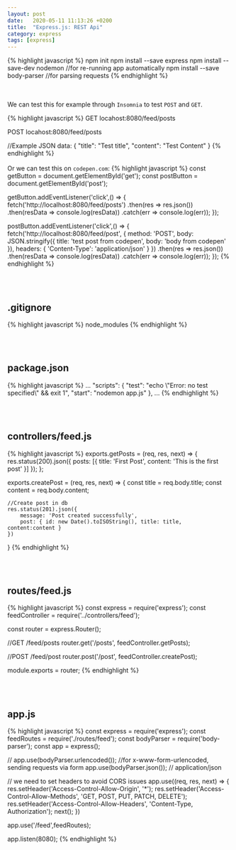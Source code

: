 ```yaml
---
layout: post
date:   2020-05-11 11:13:26 +0200
title:  "Express.js: REST Api"
category: express
tags: [express]
---
```


{% highlight javascript %}
npm init
npm install --save express
npm install --save-dev nodemon   //for re-running app automatically
npm install --save body-parser   //for parsing requests
{% endhighlight %}

<br /><br />
We can test this for example through `Insomnia` to test `POST` and `GET`.

{% highlight javascript %}
GET locahost:8080/feed/posts

POST locahost:8080/feed/posts

//Example JSON data: 
{
    "title": "Test title",
    "content": "Test Content"
}
{% endhighlight %}
<br /><br />
Or we can test this on `codepen.com`:
{% highlight javascript %}
const getButton = document.getElementById('get');
const postButton = document.getElementById('post');

getButton.addEventListener('click',() => {
    fetch('http://localhost:8080/feed/posts')
    .then(res => res.json())
    .then(resData => console.log(resData))
    .catch(err => console.log(err));
});

postButton.addEventListener('click',() => {
    fetch('http://localhost:8080/feed/post',
    {
        method: 'POST',
        body: JSON.stringify({
            title: 'test post from codepen',
            body: 'body from codepen'
        }),
        headers: {
            'Content-Type': 'application/json'
        }
    })
    .then(res => res.json())
    .then(resData => console.log(resData))
    .catch(err => console.log(err));
});
{% endhighlight %}


<br /><br />


<h2>.gitignore</h2>
{% highlight javascript %}
node_modules
{% endhighlight %}

<br /><br />
<h2>package.json</h2>
{% highlight javascript %}
...
"scripts": {
    "test": "echo \"Error: no test specified\" && exit 1",
    "start": "nodemon app.js"
},
...
{% endhighlight %}


<br /><br />
<h2>controllers/feed.js</h2>
{% highlight javascript %}
exports.getPosts = (req, res, next) => {
    res.status(200).json({ 
        posts: [{ title: 'First Post', content: 'This is the first post' }]
    });
};

exports.createPost = (req, res, next) => {
    const title = req.body.title;
    const content = req.body.content;

    //Create post in db
    res.status(201).json({
        message: 'Post created successfully',
        post: { id: new Date().toISOString(), title: title, content:content }
    })
}
{% endhighlight %}



<br /><br />
<h2>routes/feed.js</h2>
{% highlight javascript %}
const express = require('express');
const feedController = require('../controllers/feed');

const router = express.Router();

//GET /feed/posts
router.get('/posts', feedController.getPosts);


//POST /feed/post
router.post('/post', feedController.createPost);

module.exports = router;
{% endhighlight %}



<br /><br />
<h2>app.js</h2>
{% highlight javascript %}
const express = require('express');
const feedRoutes = require('./routes/feed');
const bodyParser = require('body-parser');
const app = express();


// app.use(bodyParser.urlencoded()); //for x-www-form-urlencoded, sending requests via form
app.use(bodyParser.json()); // application/json

// we need to set headers to avoid CORS issues
app.use((req, res, next) => {
    res.setHeader('Access-Control-Allow-Origin', '*');
    res.setHeader('Access-Control-Allow-Methods', 'GET, POST, PUT, PATCH, DELETE');
    res.setHeader('Access-Control-Allow-Headers', 'Content-Type, Authorization');
    next();
})

app.use('/feed',feedRoutes);

app.listen(8080);
{% endhighlight %}
